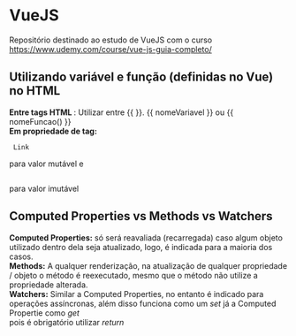 # VueJS
Repositório destinado ao estudo de VueJS com o curso https://www.udemy.com/course/vue-js-guia-completo/

## Utilizando variável e função (definidas no Vue) no HTML
<strong> Entre tags HTML </strong>: Utilizar entre {{ }}. {{ nomeVariavel }} ou {{ nomeFuncao() }}<br>
<strong> Em propriedade de tag:</strong> <pre><code><a v-bind:href="nomeVariavel"> Link </a></code></pre> para valor mutável e <pre><code><span v-text="nomeVariavel"></span></code></pre> para valor imutável

## Computed Properties vs Methods vs Watchers
<strong>Computed Properties:</strong> só será reavaliada (recarregada) caso algum objeto utilizado dentro dela seja atualizado, logo, é indicada para a maioria dos casos.<br>
<strong>Methods:</strong> A qualquer renderização, na atualização de qualquer propriedade / objeto o método é reexecutado, mesmo que o método não utilize a propriedade alterada.<br>
<strong>Watchers:</strong> Similar a Computed Properties, no entanto é indicado para operações assíncronas, além disso funciona como um <em>set</em> já a Computed Propertie como <em>get</em><br> pois é obrigatório utilizar <em>return</em>
